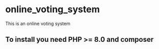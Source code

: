 # online_voting_system
This is an online voting system 
## To install you need PHP >= 8.0 and composer
